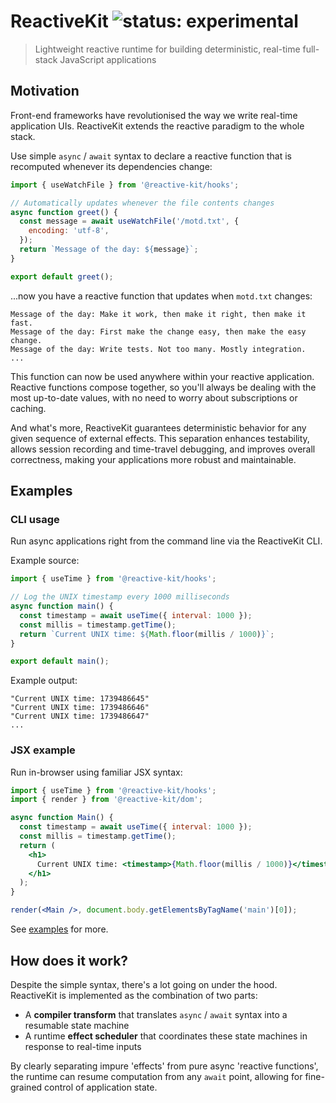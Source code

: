 # ReactiveKit ![status: experimental](https://img.shields.io/badge/status-experimental-yellow)

> Lightweight reactive runtime for building deterministic, real-time full-stack JavaScript applications

## Motivation

Front-end frameworks have revolutionised the way we write real-time application UIs. ReactiveKit extends the reactive paradigm to the whole stack.

Use simple `async` / `await` syntax to declare a reactive function that is recomputed whenever its dependencies change:

```js
import { useWatchFile } from '@reactive-kit/hooks';

// Automatically updates whenever the file contents changes
async function greet() {
  const message = await useWatchFile('/motd.txt', {
    encoding: 'utf-8',
  });
  return `Message of the day: ${message}`;
}

export default greet();
```

...now you have a reactive function that updates when `motd.txt` changes:

```
Message of the day: Make it work, then make it right, then make it fast.
Message of the day: First make the change easy, then make the easy change.
Message of the day: Write tests. Not too many. Mostly integration.
...
```

This function can now be used anywhere within your reactive application. Reactive functions compose together, so you'll always be dealing with the most up-to-date values, with no need to worry about subscriptions or caching.

And what's more, ReactiveKit guarantees deterministic behavior for any given sequence of external effects. This separation enhances testability, allows session recording and time-travel debugging, and improves overall correctness, making your applications more robust and maintainable.

## Examples

### CLI usage

Run async applications right from the command line via the ReactiveKit CLI.

Example source:

```js
import { useTime } from '@reactive-kit/hooks';

// Log the UNIX timestamp every 1000 milliseconds
async function main() {
  const timestamp = await useTime({ interval: 1000 });
  const millis = timestamp.getTime();
  return `Current UNIX time: ${Math.floor(millis / 1000)}`;
}

export default main();
```

Example output:

```
"Current UNIX time: 1739486645"
"Current UNIX time: 1739486646"
"Current UNIX time: 1739486647"
...
```

### JSX example

Run in-browser using familiar JSX syntax:

```jsx
import { useTime } from '@reactive-kit/hooks';
import { render } from '@reactive-kit/dom';

async function Main() {
  const timestamp = await useTime({ interval: 1000 });
  const millis = timestamp.getTime();
  return (
    <h1>
      Current UNIX time: <timestamp>{Math.floor(millis / 1000)}</timestamp>
    </h1>
  );
}

render(<Main />, document.body.getElementsByTagName('main')[0]);
```

See [examples](./packages/examples/src) for more.

## How does it work?

Despite the simple syntax, there's a lot going on under the hood. ReactiveKit is implemented as the combination of two parts:

- A **compiler transform** that translates `async` / `await` syntax into a resumable state machine
- A runtime **effect scheduler** that coordinates these state machines in response to real-time inputs 

By clearly separating impure 'effects' from pure async 'reactive functions', the runtime can resume computation from any `await` point, allowing for fine-grained control of application state.
